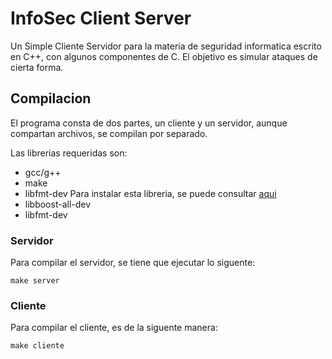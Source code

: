 # InfoSec Client Server
Un Simple Cliente Servidor para la materia de seguridad informatica escrito en C++, con algunos componentes de C. El objetivo es simular ataques de cierta forma.

## Compilacion
El programa consta de dos partes, un cliente y un servidor, aunque compartan archivos, se compilan por separado.

Las librerias requeridas son:
* gcc/g++
* make
* libfmt-dev Para instalar esta libreria, se puede consultar [aqui](https://mariadb.com/docs/clients/mariadb-connectors/connector-cpp/install/)
* libboost-all-dev
* libfmt-dev

### Servidor
Para compilar el servidor, se tiene que ejecutar lo siguente:
```
make server
```

### Cliente
Para compilar el cliente, es de la siguente manera:
```
make cliente
```
